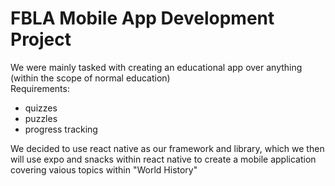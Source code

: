 # FBLA Mobile App Development Project

We were mainly tasked with creating an educational app over anything (within the scope of normal education) <br>
Requirements:

- quizzes
- puzzles
- progress tracking

We decided to use react native as our framework and library, which we then will use expo and snacks within react native to create a mobile application covering vaious topics within "World History"
